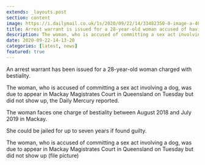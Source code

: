 ```yaml
---
extends: _layouts.post
section: content
image: https://i.dailymail.co.uk/1s/2020/09/22/14/33482350-0-image-a-40_1600780065904.jpg 
title: Arrest warrant is issued for a 28-year-old woman accused of having sex with a dog 
description: The woman, who is accused of committing a sex act involving a dog, was due to appear in Mackay Magistrates Court in Queensland on Tuesday but did not show up. 
date: 2020-09-22-14-13-20 
categories: [latest, news] 
featured: true 
--- 
```

An arrest warrant has been issued for a 28-year-old woman charged with bestiality.

The woman, who is accused of committing a sex act involving a dog, was due to appear in Mackay Magistrates Court in Queensland on Tuesday but did not show up, the Daily Mercury reported.

The woman faces one charge of bestiality between August 2018 and July 2019 in Mackay.

She could be jailed for up to seven years if found guilty.  

The woman, who is accused of committing a sex act involving a dog, was due to appear in Mackay Magistrates Court in Queensland on Tuesday but did not show up (file picture)

